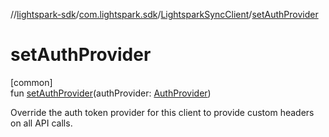 //[lightspark-sdk](../../../index.md)/[com.lightspark.sdk](../index.md)/[LightsparkSyncClient](index.md)/[setAuthProvider](set-auth-provider.md)

# setAuthProvider

[common]\
fun [setAuthProvider](set-auth-provider.md)(authProvider: [AuthProvider](../../com.lightspark.sdk.auth/-auth-provider/index.md))

Override the auth token provider for this client to provide custom headers on all API calls.
